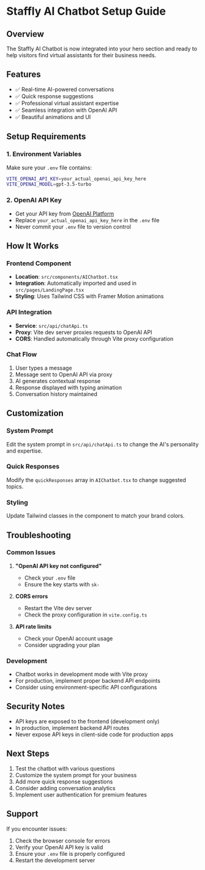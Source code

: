 # Staffly AI Chatbot Setup Guide

## Overview
The Staffly AI Chatbot is now integrated into your hero section and ready to help visitors find virtual assistants for their business needs.

## Features
- ✅ Real-time AI-powered conversations
- ✅ Quick response suggestions
- ✅ Professional virtual assistant expertise
- ✅ Seamless integration with OpenAI API
- ✅ Beautiful animations and UI

## Setup Requirements

### 1. Environment Variables
Make sure your `.env` file contains:
```bash
VITE_OPENAI_API_KEY=your_actual_openai_api_key_here
VITE_OPENAI_MODEL=gpt-3.5-turbo
```

### 2. OpenAI API Key
- Get your API key from [OpenAI Platform](https://platform.openai.com/api-keys)
- Replace `your_actual_openai_api_key_here` in the `.env` file
- Never commit your `.env` file to version control

## How It Works

### Frontend Component
- **Location**: `src/components/AIChatbot.tsx`
- **Integration**: Automatically imported and used in `src/pages/LandingPage.tsx`
- **Styling**: Uses Tailwind CSS with Framer Motion animations

### API Integration
- **Service**: `src/api/chatApi.ts`
- **Proxy**: Vite dev server proxies requests to OpenAI API
- **CORS**: Handled automatically through Vite proxy configuration

### Chat Flow
1. User types a message
2. Message sent to OpenAI API via proxy
3. AI generates contextual response
4. Response displayed with typing animation
5. Conversation history maintained

## Customization

### System Prompt
Edit the system prompt in `src/api/chatApi.ts` to change the AI's personality and expertise.

### Quick Responses
Modify the `quickResponses` array in `AIChatbot.tsx` to change suggested topics.

### Styling
Update Tailwind classes in the component to match your brand colors.

## Troubleshooting

### Common Issues

1. **"OpenAI API key not configured"**
   - Check your `.env` file
   - Ensure the key starts with `sk-`

2. **CORS errors**
   - Restart the Vite dev server
   - Check the proxy configuration in `vite.config.ts`

3. **API rate limits**
   - Check your OpenAI account usage
   - Consider upgrading your plan

### Development
- Chatbot works in development mode with Vite proxy
- For production, implement proper backend API endpoints
- Consider using environment-specific API configurations

## Security Notes
- API keys are exposed to the frontend (development only)
- In production, implement backend API routes
- Never expose API keys in client-side code for production apps

## Next Steps
1. Test the chatbot with various questions
2. Customize the system prompt for your business
3. Add more quick response suggestions
4. Consider adding conversation analytics
5. Implement user authentication for premium features

## Support
If you encounter issues:
1. Check the browser console for errors
2. Verify your OpenAI API key is valid
3. Ensure your `.env` file is properly configured
4. Restart the development server

